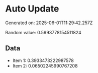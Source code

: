 # Auto Update

Generated on: 2025-06-01T11:29:42.257Z

Random value: 0.5993778154511824

## Data

- Item 1: 0.3933473222987578
- Item 2: 0.06502245990767208